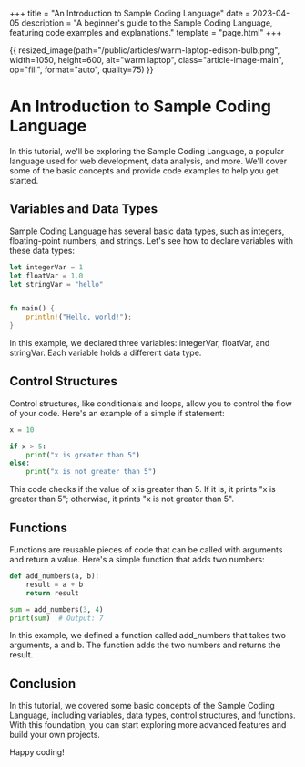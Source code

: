 +++
title = "An Introduction to Sample Coding Language"
date = 2023-04-05
description = "A beginner's guide to the Sample Coding Language, featuring code examples and explanations."
template = "page.html"
+++

{{ resized_image(path="/public/articles/warm-laptop-edison-bulb.png", width=1050, height=600, alt="warm laptop", class="article-image-main", op="fill", format="auto", quality=75) }}


# An Introduction to Sample Coding Language

In this tutorial, we'll be exploring the Sample Coding Language, a popular language used for web development, data analysis, and more. We'll cover some of the basic concepts and provide code examples to help you get started.

## Variables and Data Types

Sample Coding Language has several basic data types, such as integers, floating-point numbers, and strings. Let's see how to declare variables with these data types:

```rust
let integerVar = 1
let floatVar = 1.0
let stringVar = "hello"


fn main() {
    println!("Hello, world!");
}
```


In this example, we declared three variables: integerVar, floatVar, and stringVar. Each variable holds a different data type.


## Control Structures

Control structures, like conditionals and loops, allow you to control the flow of your code. Here's an example of a simple if statement:

```python
x = 10

if x > 5:
    print("x is greater than 5")
else:
    print("x is not greater than 5")
```

This code checks if the value of x is greater than 5. If it is, it prints "x is greater than 5"; otherwise, it prints "x is not greater than 5".

## Functions
Functions are reusable pieces of code that can be called with arguments and return a value. Here's a simple function that adds two numbers:


```python
def add_numbers(a, b):
    result = a + b
    return result

sum = add_numbers(3, 4)
print(sum)  # Output: 7
```
In this example, we defined a function called add_numbers that takes two arguments, a and b. The function adds the two numbers and returns the result.

## Conclusion

In this tutorial, we covered some basic concepts of the Sample Coding Language, including variables, data types, control structures, and functions. With this foundation, you can start exploring more advanced features and build your own projects.

Happy coding!

